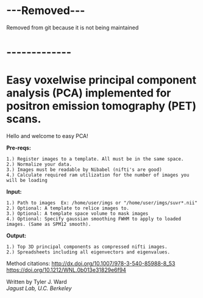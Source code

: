 # ---Removed---

Removed from git because it is not being maintained

# -------------

# Easy voxelwise principal component analysis (PCA) implemented for positron emission tomography (PET) scans.

Hello and welcome to easy PCA!  
  
**Pre-reqs:** 

    1.) Register images to a template. All must be in the same space.
    2.) Normalize your data.
    3.) Images must be readable by Nibabel (nifti's are good)  
    4.) Calculate required ram utilization for the number of images you will be loading    
  
**Input:**

    1.) Path to images  Ex: /home/user/imgs or "/home/user/imgs/suvr*.nii"
    2.) Optional: A template to relice images to.
    3.) Optional: A template space volume to mask images
    4.) Optional: Specify gaussian smoothing FWHM to apply to loaded images. (Same as SPM12 smooth).

**Output:**

    1.) Top 3D principal components as compressed nifti images.  
    2.) Spreadsheets including all eigenvectors and eigenvalues.
  
Method citations: 
   http://dx.doi.org/10.1007/978-3-540-85988-8_53 
   https://doi.org/10.1212/WNL.0b013e31829e6f94    

Written by Tyler J. Ward    
 *Jagust Lab, U.C. Berkeley*
